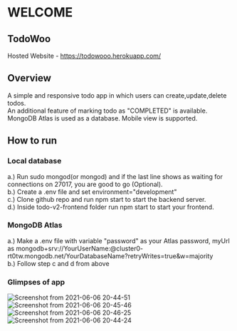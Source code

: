 # WELCOME

## TodoWoo

Hosted Website - https://todowooo.herokuapp.com/

## Overview 
A simple and responsive todo app in which users can create,update,delete todos.<br>An additional feature of marking todo as "COMPLETED" is available. MongoDB Atlas is used as a database. Mobile view is supported.

## How to run

### Local database
  a.) Run sudo mongod(or mongod) and if the last line shows as waiting for connections on 27017, you are good to go (Optional).<br>
  b.) Create a .env file and set environment="development"<br>
  c.) Clone github repo and run npm start to start the backend server.<br>
  d.) Inside todo-v2-frontend folder run npm start to start your frontend.<br>
  
### MongoDB Atlas
  a.) Make a .env file with variable "password" as your Atlas password, myUrl as mongodb+srv://YourUserName:<password>@cluster0-    rt0tw.mongodb.net/YourDatabaseName?retryWrites=true&w=majority <br>
  b.) Follow step c and d from above
  

### Glimpses of app
  ![Screenshot from 2021-06-06 20-44-51](https://user-images.githubusercontent.com/60563310/120929856-5682a380-c708-11eb-8515-489f5b90eeb0.png)
![Screenshot from 2021-06-06 20-45-46](https://user-images.githubusercontent.com/60563310/120929915-98abe500-c708-11eb-96ac-875d32e00c9b.png)
  ![Screenshot from 2021-06-06 20-46-25](https://user-images.githubusercontent.com/60563310/120929932-b24d2c80-c708-11eb-90c5-dc1302dfc844.png)
  ![Screenshot from 2021-06-06 20-44-24](https://user-images.githubusercontent.com/60563310/120929951-cbee7400-c708-11eb-8e8b-f824f852afba.png)
